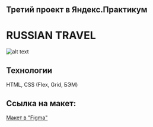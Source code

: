 ## Третий проект в Яндекс.Практикум

# RUSSIAN TRAVEL

![alt text](https://pictures.s3.yandex.net/resources/Untitled_1584302232.png)

## Технологии
HTML, CSS (Flex, Grid, БЭМ)

## Ссылка на макет: 

[Макет в "Figma"](https://drive.google.com/file/d/1PA3d-rIn5ncNtcODT_42haGpmgquCk7t/view?usp=sharing)
